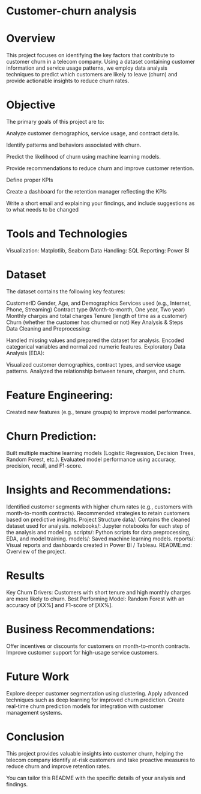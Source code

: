 # Customer-churn analysis

# Overview
This project focuses on identifying the key factors that contribute to customer churn in a telecom company. Using a dataset containing customer information and service usage patterns, we employ data analysis techniques to predict which customers are likely to leave (churn) and provide actionable insights to reduce churn rates.

# Objective
The primary goals of this project are to:

Analyze customer demographics, service usage, and contract details.

Identify patterns and behaviors associated with churn.

Predict the likelihood of churn using machine learning models.

Provide recommendations to reduce churn and improve customer retention.

Define proper KPIs

Create a dashboard for the retention manager reflecting the KPIs

Write a short email and explaining your findings, and include suggestions as to what needs to be changed
# Tools and Technologies
Visualization: Matplotlib, Seaborn
Data Handling: SQL
Reporting: Power BI 
# Dataset
The dataset contains the following key features:

CustomerID
Gender, Age, and Demographics
Services used (e.g., Internet, Phone, Streaming)
Contract type (Month-to-month, One year, Two year)
Monthly charges and total charges
Tenure (length of time as a customer)
Churn (whether the customer has churned or not)
Key Analysis & Steps
Data Cleaning and Preprocessing:

Handled missing values and prepared the dataset for analysis.
Encoded categorical variables and normalized numeric features.
Exploratory Data Analysis (EDA):

Visualized customer demographics, contract types, and service usage patterns.
Analyzed the relationship between tenure, charges, and churn.
# Feature Engineering:

Created new features (e.g., tenure groups) to improve model performance.
# Churn Prediction:

Built multiple machine learning models (Logistic Regression, Decision Trees, Random Forest, etc.).
Evaluated model performance using accuracy, precision, recall, and F1-score.
# Insights and Recommendations:

Identified customer segments with higher churn rates (e.g., customers with month-to-month contracts).
Recommended strategies to retain customers based on predictive insights.
Project Structure
data/: Contains the cleaned dataset used for analysis.
notebooks/: Jupyter notebooks for each step of the analysis and modeling.
scripts/: Python scripts for data preprocessing, EDA, and model training.
models/: Saved machine learning models.
reports/: Visual reports and dashboards created in Power BI / Tableau.
README.md: Overview of the project.

# Results
Key Churn Drivers: Customers with short tenure and high monthly charges are more likely to churn.
Best Performing Model: Random Forest with an accuracy of [XX%] and F1-score of [XX%].
# Business Recommendations:
Offer incentives or discounts for customers on month-to-month contracts.
Improve customer support for high-usage service customers.
# Future Work
Explore deeper customer segmentation using clustering.
Apply advanced techniques such as deep learning for improved churn prediction.
Create real-time churn prediction models for integration with customer management systems.
# Conclusion
This project provides valuable insights into customer churn, helping the telecom company identify at-risk customers and take proactive measures to reduce churn and improve retention rates.

You can tailor this README with the specific details of your analysis and findings.











